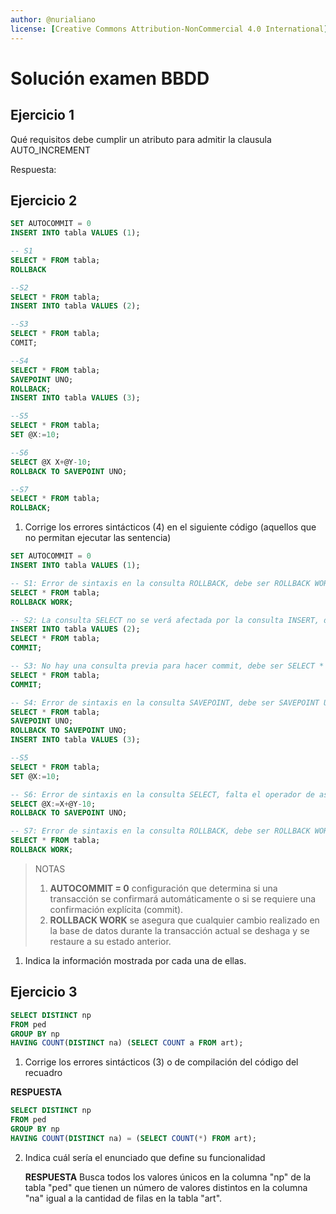 ```yaml
---
author: @nurialiano
license: [Creative Commons Attribution-NonCommercial 4.0 International](https://creativecommons.org/licenses/by-nc/4.0/legalcode)
---
```


# Solución examen BBDD

## Ejercicio 1

Qué requisitos debe cumplir un atributo para admitir la clausula AUTO_INCREMENT

Respuesta:

## Ejercicio 2

~~~sql
SET AUTOCOMMIT = 0
INSERT INTO tabla VALUES (1);

-- S1
SELECT * FROM tabla;
ROLLBACK

--S2
SELECT * FROM tabla;
INSERT INTO tabla VALUES (2);

--S3
SELECT * FROM tabla;
COMIT;

--S4
SELECT * FROM tabla;
SAVEPOINT UNO;
ROLLBACK;
INSERT INTO tabla VALUES (3);

--S5
SELECT * FROM tabla;
SET @X:=10;

--S6
SELECT @X X+@Y-10;
ROLLBACK TO SAVEPOINT UNO;

--S7
SELECT * FROM tabla;
ROLLBACK;
~~~

1. Corrige los errores sintácticos (4) en el siguiente código (aquellos que no permitan ejecutar las sentencia)

~~~sql
SET AUTOCOMMIT = 0
INSERT INTO tabla VALUES (1);

-- S1: Error de sintaxis en la consulta ROLLBACK, debe ser ROLLBACK WORK;
SELECT * FROM tabla;
ROLLBACK WORK;

-- S2: La consulta SELECT no se verá afectada por la consulta INSERT, debe ser COMMIT en lugar de COMIT.
INSERT INTO tabla VALUES (2);
SELECT * FROM tabla;
COMMIT;

-- S3: No hay una consulta previa para hacer commit, debe ser SELECT * FROM tabla; en lugar de SELECT * FROM table;
SELECT * FROM tabla;
COMMIT;

-- S4: Error de sintaxis en la consulta SAVEPOINT, debe ser SAVEPOINT UNO; en lugar de SAVEPOINT UNO;
SELECT * FROM tabla;
SAVEPOINT UNO;
ROLLBACK TO SAVEPOINT UNO;
INSERT INTO tabla VALUES (3);

--S5
SELECT * FROM tabla;
SET @X:=10;

-- S6: Error de sintaxis en la consulta SELECT, falta el operador de asignación, debe ser SELECT @X:=X+@Y-10;
SELECT @X:=X+@Y-10;
ROLLBACK TO SAVEPOINT UNO;

-- S7: Error de sintaxis en la consulta ROLLBACK, debe ser ROLLBACK WORK;
SELECT * FROM tabla;
ROLLBACK WORK;
~~~

>NOTAS
>
>1. **AUTOCOMMIT = 0** configuración que determina si una transacción se confirmará automáticamente o si se requiere una confirmación explícita (commit).
>2. **ROLLBACK WORK** se asegura que cualquier cambio realizado en la base de datos durante la transacción actual se deshaga y se restaure a su estado anterior.

1. Indica la información mostrada por cada una de ellas.

## Ejercicio 3

~~~sql
SELECT DISTINCT np
FROM ped
GROUP BY np
HAVING COUNT(DISTINCT na) (SELECT COUNT a FROM art);
~~~

1. Corrige los errores sintácticos (3) o de compilación del código del recuadro

**RESPUESTA**

~~~sql
SELECT DISTINCT np
FROM ped
GROUP BY np
HAVING COUNT(DISTINCT na) = (SELECT COUNT(*) FROM art);
~~~

2. Indica cuál sería el enunciado que define su funcionalidad

   **RESPUESTA**
    Busca todos los valores únicos en la columna "np" de la tabla "ped" que tienen un número de valores distintos en la columna "na" igual a la cantidad de filas en la tabla "art".
